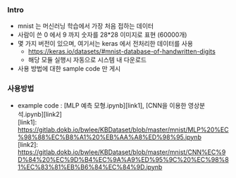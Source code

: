 ### Intro

* mnist 는 머신러닝 학습에서 가장 처음 접하는 데이터
* 사람이 쓴 0 에서 9 까지 숫자를 28*28 이미지로 표현 (60000개)
* 몇 가지 버전이 있으며, 여기서는 keras 에서 전처리한 데이터를 사용
    * https://keras.io/datasets/#mnist-database-of-handwritten-digits
    * 해당 모듈 실행시 자동으로 시스템 내 다운로드
* 사용 방법에 대한 sample code 만 게시

### 사용방법
* example code : [MLP 예측 모형.ipynb][link1], [CNN을 이용한 영상분석.ipynb][link2]   
[link1]: https://gitlab.dokb.io/bwlee/KBDataset/blob/master/mnist/MLP%20%EC%98%88%EC%B8%A1%20%EB%AA%A8%ED%98%95.ipynb  
[link2]: https://gitlab.dokb.io/bwlee/KBDataset/blob/master/mnist/CNN%EC%9D%84%20%EC%9D%B4%EC%9A%A9%ED%95%9C%20%EC%98%81%EC%83%81%EB%B6%84%EC%84%9D.ipynb
